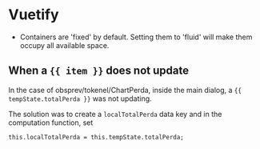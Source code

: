 # Vuetify

* Containers are 'fixed' by default. Setting them to 'fluid' will make them occupy all available space.

## When a `{{ item }}` does not update

In the case of obsprev/tokenel/ChartPerda, inside the main dialog, a `{{ tempState.totalPerda }}` was not updating.

The solution was to create a `localTotalPerda` data key and in the computation function, set

`this.localTotalPerda = this.tempState.totalPerda;`